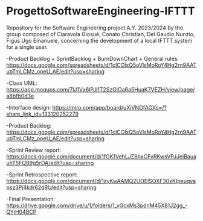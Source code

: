 # ProgettoSoftwareEngineering-IFTTT

Repository for the Software Engineering project A.Y. 2023/2024 by the group composed of Ciaravola Giosué, Conato Christian, Del Gaudio Nunzio, Figus Ugo Emanuele, concerning the development of a local IFTTT system for a single user.

-Product Backlog + SprintBacklog + BurnDownChart + General rules: https://docs.google.com/spreadsheets/d/1clCOlxQ5oVlsMoRoY4Hg2rn9AATubTmLCMz_opeU_AE/edit?usp=sharing

-Class UML: https://app.moqups.com/7lJ1Vx6lPJl1T2SzGIOa6a5HuaK7VEZH/view/page/a8bfb0d3e

-Interface design: https://miro.com/app/board/uXjVNOfAGXs=/?share_link_id=133120252279

-Product Backlog: https://docs.google.com/spreadsheets/d/1clCOlxQ5oVlsMoRoY4Hg2rn9AATubTmLCMz_opeU_AE/edit?usp=sharing

-Sprint Review report: https://docs.google.com/document/d/1fGK1VehLJZ8hxCFvRKwsVPJJeiBauauhT5FQB9g5rDA/edit?usp=sharing

-Sprint Retrospective report: https://docs.google.com/document/d/1zyKwAAMQ2UOElSOXF30xKIpeuqvapsz3Pj4kdr62d9U/edit?usp=sharing

-Final Presentation: https://drive.google.com/drive/u/1/folders/1_vGcxMs3pdnM45X81J2gg_-QYjH04BCP
